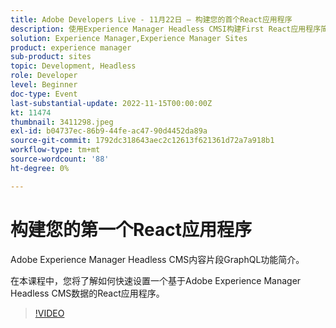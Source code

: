 ```yaml
---
title: Adobe Developers Live - 11月22日 — 构建您的首个React应用程序
description: 使用Experience Manager Headless CMSI构建First React应用程序简介Adobe Experience Manager Headless CMS Content Fragments GraphQL功能。在此会话中，您将了解如何快速设置利用Adobe Experience Manager Headless CMS中的数据的React应用程序。
solution: Experience Manager,Experience Manager Sites
product: experience manager
sub-product: sites
topic: Development, Headless
role: Developer
level: Beginner
doc-type: Event
last-substantial-update: 2022-11-15T00:00:00Z
kt: 11474
thumbnail: 3411298.jpeg
exl-id: b04737ec-86b9-44fe-ac47-90d4452da89a
source-git-commit: 1792dc318643aec2c12613f621361d72a7a918b1
workflow-type: tm+mt
source-wordcount: '88'
ht-degree: 0%

---
```


# 构建您的第一个React应用程序

Adobe Experience Manager Headless CMS内容片段GraphQL功能简介。

在本课程中，您将了解如何快速设置一个基于Adobe Experience Manager Headless CMS数据的React应用程序。

>[!VIDEO](https://video.tv.adobe.com/v/3411298/?quality=12&learn=on)

